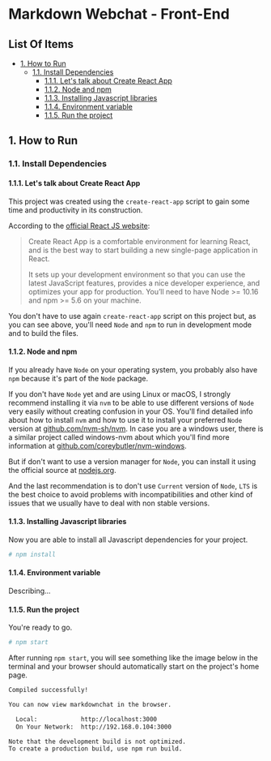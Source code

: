 # Markdown Webchat - Front-End

## List Of Items

- [1. How to Run](#1-how-to-run)
  - [1.1. Install Dependencies](#11-install-dependencies)
    - [1.1.1. Let's talk about Create React App](#111-lets-talk-about-create-react-app)
    - [1.1.2. Node and npm](#112-node-and-npm)
    - [1.1.3. Installing Javascript libraries](#113-installing-javascript-libraries)
    - [1.1.4. Environment variable]()
    - [1.1.5. Run the project]()

## 1. How to Run

### 1.1. Install Dependencies

#### 1.1.1. Let's talk about Create React App

This project was created using the `create-react-app` script to gain some time and productivity in its construction.

According to the [official React JS website](https://reactjs.org/docs/create-a-new-react-app.html#create-react-app):

> Create React App is a comfortable environment for learning React, and is the best way to start building a new single-page application in React.
>
> It sets up your development environment so that you can use the latest JavaScript features, provides a nice developer experience, and optimizes your app for production. You’ll need to have Node >= 10.16 and npm >= 5.6 on your machine.

You don't have to use again `create-react-app` script on this project but, as you can see above, you'll need `Node` and `npm` to run in development mode and to build the files.

#### 1.1.2. Node and npm

If you already have `Node` on your operating system, you probably also have `npm` because it's part of the `Node` package.

If you don't have `Node` yet and are using Linux or macOS, I strongly recommend installing it via `nvm` to be able to use different versions of `Node` very easily without creating confusion in your OS. You'll find detailed info about how to install `nvm` and how to use it to install your preferred `Node` version at [github.com/nvm-sh/nvm](https://github.com/nvm-sh/nvm). In case you are a windows user, there is a similar project called windows-nvm about which you'll find more information at [github.com/coreybutler/nvm-windows](https://github.com/coreybutler/nvm-windows).

But if don't want to use a version manager for `Node`, you can install it using the official source at [nodejs.org](https://nodejs.org/).

And the last recommendation is to don't use `Current` version of `Node`, `LTS` is the best choice to avoid problems with incompatibilities and other kind of issues that we usually have to deal with non stable versions.

#### 1.1.3. Installing Javascript libraries

Now you are able to install all Javascript dependencies for your project.

```bash
# npm install
```

#### 1.1.4. Environment variable

Describing...

#### 1.1.5. Run the project

You're ready to go.

```bash
# npm start
```

After running `npm start`, you will see something like the image below in the terminal and your browser should automatically start on the project's home page.

```bash
Compiled successfully!

You can now view markdownchat in the browser.

  Local:            http://localhost:3000
  On Your Network:  http://192.168.0.104:3000

Note that the development build is not optimized.
To create a production build, use npm run build.
```

